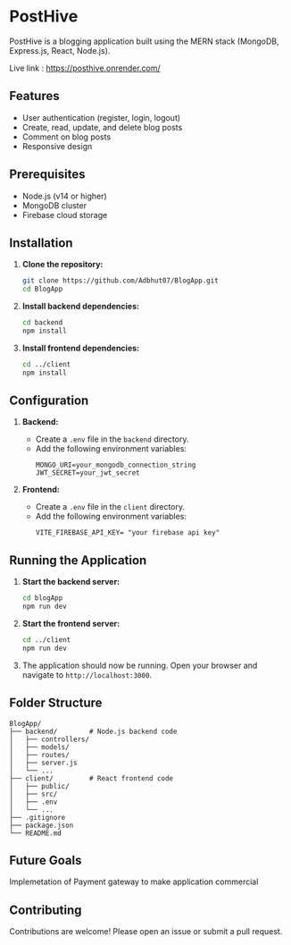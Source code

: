 
# PostHive

PostHive is a blogging application built using the MERN stack (MongoDB, Express.js, React, Node.js).

Live link : https://posthive.onrender.com/

## Features

- User authentication (register, login, logout)
- Create, read, update, and delete blog posts
- Comment on blog posts
- Responsive design

## Prerequisites

- Node.js (v14 or higher)
- MongoDB cluster
- Firebase cloud storage

## Installation

1. **Clone the repository:**
    ```bash
    git clone https://github.com/Adbhut07/BlogApp.git
    cd BlogApp
    ```

2. **Install backend dependencies:**
    ```bash
    cd backend
    npm install
    ```

3. **Install frontend dependencies:**
    ```bash
    cd ../client
    npm install
    ```

## Configuration

1. **Backend:**
   - Create a `.env` file in the `backend` directory.
   - Add the following environment variables:
     ```
     MONGO_URI=your_mongodb_connection_string
     JWT_SECRET=your_jwt_secret
     ```

2. **Frontend:**
   - Create a `.env` file in the `client` directory.
   - Add the following environment variables:
     ```
     VITE_FIREBASE_API_KEY= "your firebase api key"
     ```

## Running the Application

1. **Start the backend server:**
    ```bash
    cd blogApp
    npm run dev
    ```

2. **Start the frontend server:**
    ```bash
    cd ../client
    npm run dev
    ```

3. The application should now be running. Open your browser and navigate to `http://localhost:3000`.

## Folder Structure

```
BlogApp/
├── backend/        # Node.js backend code
│   ├── controllers/
│   ├── models/
│   ├── routes/
│   ├── server.js
│   └── ...
├── client/         # React frontend code
│   ├── public/
│   ├── src/
│   ├── .env
│   └── ...
├── .gitignore
├── package.json
└── README.md
```

## Future Goals
Implemetation of Payment gateway to make application commercial

## Contributing

Contributions are welcome! Please open an issue or submit a pull request.


